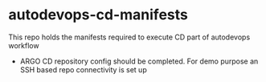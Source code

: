 # autodevops-cd-manifests
This repo holds the manifests required to execute CD part of autodevops workflow

- ARGO CD repository config should be completed. For demo purpose an SSH based repo connectivity is set up